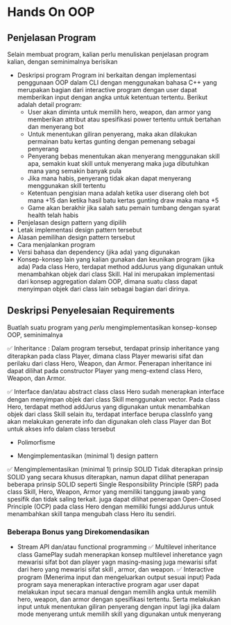 # Hands On OOP

## Penjelasan Program

Selain membuat program, kalian perlu menuliskan penjelasan program kalian, dengan seminimalnya berisikan

- Deskripsi program
    Program ini berkaitan dengan implementasi penggunaan OOP dalam CLI dengan menggunakan bahasa C++ yang merupakan bagian  dari interactive program dengan user dapat memberikan input dengan angka untuk ketentuan tertentu. Berikut adalah detail program:
    - User akan diminta untuk memilih hero, weapon, dan armor yang memberikan attribut atau spesifikasi power tertentu untuk bertahan dan menyerang bot
    - Untuk menentukan giliran penyerang, maka akan dilakukan permainan batu kertas gunting dengan pemenang sebagai penyerang
    - Penyerang bebas menentukan akan menyerang menggunakan skill apa, semakin kuat skill untuk menyerang maka juga dibutuhkan mana yang semakin banyak pula
    - Jika mana habis, penyerang tidak akan dapat menyerang menggunakan skill tertentu 
    - Ketentuan pengisian mana adalah ketika user diserang oleh bot mana +15 dan ketika hasil batu kertas gunting draw maka mana +5
    - Game akan berakhir jika salah satu pemain tumbang dengan syarat health telah habis
- Penjelasan design pattern yang dipilih
- Letak implementasi design pattern tersebut
- Alasan pemilihan design pattern tersebut
- Cara menjalankan program
- Versi bahasa dan dependency (jika ada) yang digunakan
- Konsep-konsep lain yang kalian gunakan dan keunikan program (jika ada)
  Pada class Hero, terdapat method addJurus yang digunakan untuk menambahkan objek dari class Skill. Hal ini merupakan implementasi dari konsep aggregation dalam OOP, dimana suatu class dapat menyimpan objek dari class lain sebagai bagian dari dirinya.

## Deskripsi Penyelesaian Requirements

Buatlah suatu program yang _perlu_ mengimplementasikan konsep-konsep OOP, seminimalnya

✅ Inheritance :
  Dalam program tersebut, terdapat prinsip inheritance yang diterapkan pada class Player, dimana class Player mewarisi sifat dan perilaku dari class Hero, Weapon, dan Armor. Penerapan inheritance ini dapat dilihat pada constructor Player yang meng-extend class Hero, Weapon, dan Armor.

✅ Interface dan/atau abstract class
  class Hero sudah menerapkan interface dengan menyimpan objek dari class Skill menggunakan vector. Pada class Hero, terdapat method addJurus yang digunakan untuk menambahkan objek dari class Skill selain itu, terdapat interface berupa classInfo yang akan melakukan generate info dan digunakan oleh class Player dan Bot untuk akses info dalam class tersebut

- Polimorfisme

- Mengimplementasikan (minimal 1) design pattern

✅ Mengimplementasikan (minimal 1) prinsip SOLID
  Tidak diterapkan prinsip SOLID yang secara khusus diterapkan, namun dapat dilihat penerapan beberapa prinsip SOLID seperti Single Responsibility Principle (SRP) pada class Skill, Hero, Weapon, Armor yang memiliki tanggung jawab yang spesifik dan tidak saling terkait. juga dapat dilihat penerapan Open-Closed Principle (OCP) pada class Hero dengan memiliki fungsi addJurus untuk menambahkan skill tanpa mengubah class Hero itu sendiri.


### Beberapa Bonus yang Direkomendasikan

- Stream API dan/atau functional programming
✅ Multilevel inheritance
  class GamePlay sudah menerapkan konsep multilevel inheretance yagn mewarisi sifat bot dan player yagn masing-masing juga mewarisi sifat dari hero yang mewarisi sifat skill , armor, dan weapon.
✅ Interactive program (Menerima input dan mengeluarkan output sesuai input)
  Pada program saya menerapkan interactive program agar user dapat melakukan input secara manual dengan memilih angka untuk memilih hero, weapon, dan armor dengan spesifikasi tertentu. Serta melakukan input untuk menentukan giliran penyerang dengan input lagi jika dalam mode menyerang untuk memilih skill yang digunakan untuk menyerang
